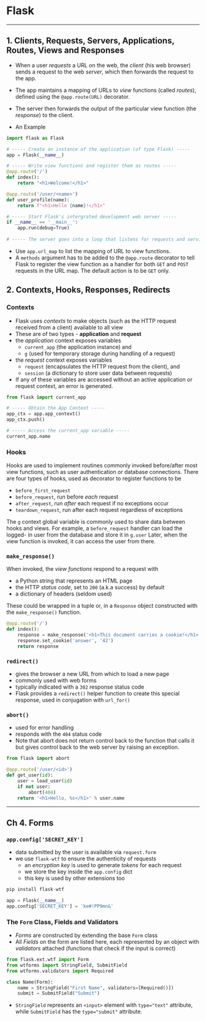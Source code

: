 # Flask

---

## 1. Clients, Requests, Servers, Applications, Routes, Views and Responses 

- When a user *requests* a URL on the web, the *client* (his web browser) sends a request to the web *server*, which then forwards the request to the app. 
- The app maintains a mapping of URLs to *view* functions (called *routes*), defined using the `@app.route(URL)` decorator. 
- The server then forwards the output of the particular view function (the *response*) to the client.

- An Example

```python
import flask as Flask

# ----- Create an instance of the application (of type Flask) -----
app = Flask(__name__)

# ----- Write view functions and register them as routes -----
@app.route('/')
def index():
    return "<h1>Welcome!</h1>"

@app.route('/user/<name>')
def user_profile(name):
    return f"<h1>Hello {name}!</h1>"

# ----- Start Flask's intergrated development web server -----
if __name__ == '__main__':
    app.run(debug=True)
    
# ----- The server goes into a loop that listens for requests and services them ------    
```

- Use `app.url_map` to list the mapping of URL to view functions.
- A `methods` argument has to be added to the `@app.route` decorator to tell Flask to register the view function as a handler for both `GET` and `POST` requests in the URL map. The default action is to be `GET` only.



## 2. Contexts, Hooks, Responses, Redirects

### Contexts

- Flask uses *contexts* to make objects (such as the HTTP request received from a client) available to all view 
- These are of two types - **application** and **request**
- the *application* context exposes variables 
  - `current_app` (the application instance) and 
  - `g` (used for temporary storage during handling of a request)
- the *request* context exposes variables 
  - `request` (encapsulates the HTTP request from the client), and 
  - `session` (a dictionary to store user data between requests)
-  If any of these variables are accessed without an active application or request context, an error is generated.

```python
from flask import current_app

# ----- Obtain the App Context -----
app_ctx = app.app_context()
app_ctx.push()

# ----- Access the current_app variable -----
current_app.name
```



### Hooks

Hooks are used to implement routines commonly invoked before/after most view functions, such as user authentication or database connections. There are four types of hooks, used as decorator to register functions to be

- `before_first_request`
- `before_request`, run before *each* request
- `after_request`, run *after* each request if no exceptions occur
- `teardown_request`, run after each request regardless of exceptions

The `g` context global variable is commonly used to share data between hooks and views. For example, a `before_request` handler can load the logged-
in user from the database and store it in `g.user` Later, when the view function is invoked, it can access the user from there.

### `make_response()`

When invoked, the *view functions* respond to a request with

- a Python string that represents an HTML page
- the HTTP *status code*, set to `200` (a.k.a success) by default 
- a dictionary of headers (seldom used)

These could be wrapped in a tuple or, in a `Response` object constructed with the `make_response()` function.

```python
@app.route('/') 
def index():
	response = make_response('<h1>This document carries a cookie!</h1>')
    response.set_cookie('answer', '42')
    return response
```



### `redirect()`

- gives the browser a new URL from which to load a new page
- commonly used with web forms
- typically indicated with a `302` response status code
- Flask provides a `redirect()` helper function to create this special response, used in conjugation with `url_for()`

###  `abort()`

- used for error handling
- responds with the `404` status code
- Note that abort does not return control back to the function that calls it but gives control back to the web server by raising an exception.

```python
from flask import abort

@app.route('/user/<id>') 
def get_user(id):
	user = load_user(id) 
    if not user:
        abort(404)
	return '<h1>Hello, %s</h1>' % user.name
```



---

## Ch 4. Forms

### `app.config['SECRET_KEY']`

- data submitted by the user is available via `request.form`
- we use `flask-wtf` to ensure the authenticity of requests 
  - an *encryption key* is used to generate *tokens* for each request
  - we store the key inside the `app.config` dict
  - this key is used by other extensions too

```python
pip install flask-wtf

app = Flask(__name__)
app.config['SECRET_KEY'] = 'ke#!PP9mn&'
```



### The `Form` Class, Fields and Validators

- *Forms* are constructed by extending the base `Form` class
- All *Fields* on the form are listed here, each represented by an object with *validators* attached (functions that check if the input is correct)

```python
from flask.ext.wtf import Form
from wtforms import StringField, SubmitField
from wtforms.validators import Required

class Name(Form):
    name = StringField("First Name", validators=[Required()])                      
    submit = SubmitField("Submit")
```

- `StringField` represents an `<input>` element with `type="text"` attribute, while `SubmitField` has the `type="submit"` attribute.





















